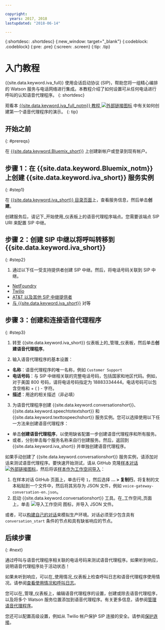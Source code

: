 ```yaml
---

copyright:
  years: 2017, 2018
lastupdated: "2018-06-14"

---
```


{:shortdesc: .shortdesc}
{:new_window: target="_blank"}
{:codeblock: .codeblock}
{:pre: .pre}
{:screen: .screen}
{:tip: .tip}

# 入门教程
{{site.data.keyword.iva_full}} 使用会话启动协议 (SIP)，帮助您将一组精心编排的 Watson 服务与电话网络进行集成。本教程介绍了如何设置可从任何电话进行呼叫的认知语音代理程序。
{: shortdesc}

观看本 [{{site.data.keyword.iva_full_notm}} 教程 ![外部链接图标](../../icons/launch-glyph.svg "外部链接图标")](https://developer.ibm.com/tv/building-voice-enabled-cognitive-applications-with-watson/) 中有关如何创建第一个语音代理程序的演示。
{: tip}

## 开始之前
{: #prereqs}

在 [{{site.data.keyword.Bluemix_short}}](https://console.bluemix.net/) 上创建新帐户或登录到现有帐户。

## 步骤 1：在 {{site.data.keyword.Bluemix_notm}} 上创建 {{site.data.keyword.iva_short}} 服务实例
{: #step1}

在 [{{site.data.keyword.iva_short}} 目录页面](https://console.bluemix.net/catalog/services/voice-agent-with-watson)上，查看服务信息，然后单击**创建**。

创建服务后，请记下_开始使用_仪表板上的语音代理程序端点。您需要该端点 SIP URI 来配置 SIP 中继。

## 步骤 2：创建 SIP 中继以将呼叫转移到 {{site.data.keyword.iva_short}}
{: #step2}

1. 通过以下任一受支持提供者创建 SIP 中继。然后，将电话号码关联到 SIP 中继。

  * [NetFoundry](connect-SIP.html#NetFoundry-setup)
  * [Twilio](connect-SIP.html#twilio-setup)
  * [AT&T 以及其他 SIP 中继提供者](connect-SIP.html#att-other)
  * [与 {{site.data.keyword.iva_short}}](connect-SIP.html#peering) 对等 

## 步骤 3：创建和连接语音代理程序
{: #step3}

1. 转至 {{site.data.keyword.iva_short}} 仪表板上的_管理_仪表板，然后单击**创建语音代理程序**。

2. 输入语音代理程序的基本设置：
  * **名称**：语音代理程序的唯一名称，例如 `Customer Support`
  * **电话号码**：与 SIP 中继相关联的完整电话号码，包括国家和地区代码。例如，对于美国 800 号码，请将电话号码指定为 18883334444。电话号码可以包含空格和 + ( ) - 字符。
  * **描述**：用途的相关描述（非必填）

3. 为语音代理程序创建 {{site.data.keyword.conversationshort}}、{{site.data.keyword.speechtotextshort}} 和 {{site.data.keyword.texttospeechshort}} 服务实例。您可以选择使用以下任一方法来创建语音代理程序：
  * 单击**创建语音代理程序**，以使用缺省配置一步创建语音代理程序和所有服务。
  * 或者，分别单击每个服务名称来自行创建服务。然后，返回到 {{site.data.keyword.iva_short}} 并单独创建语音代理程序。

   如果手动创建了 {{site.data.keyword.conversationshort}} 服务实例，请添加对话来测试语音代理程序。要快速开始测试，请从 GitHub 克隆[样本对话 ![外部链接图标](../../icons/launch-glyph.svg "外部链接图标")](https://github.com/WASdev/sample.voice.gateway/blob/master/conversation/voice-gateway-conversation-en.json)，然后将该[样本作为工作空间导入](../conversation/configure-workspace.html#creating-workspaces)：

   1. 在样本对话 GitHub 页面上，单击行号 `1`，然后选择 **... > 复制行**。将复制的文本粘贴到一个文件中，然后将其另存为 JSON 文件，例如 `voice-gateway-conversation-en.json`。
   2. 启动 {{site.data.keyword.conversationshort}} 工具。在_工作空间_页面上，单击 ![导入工作空间](../conversation/images/workspace_import.png) 图标，并导入 JSON 文件。

  或者，可以[构建自己的对话](https://console.bluemix.net/docs/services/conversation/dialog-build.html)来模拟生产环境。对话必须至少包含具有 `conversation_start` 条件的节点和具有缺省响应的节点。

## 后续步骤
{: #next}

通过呼叫与语音代理程序相关联的电话号码来测试语音代理程序。如果听到响应，说明语音代理程序处于活动状态！

如果未听到响应，可以在_使用情况_仪表板上检查呼叫日志和语音代理程序使用情况。请参阅[查看使用情况和呼叫日志](logging.html)。

您可以在_管理_仪表板上，编辑语音代理程序的设置，创建或除去语音代理程序，以及将多个 Watson 服务位置添加到语音代理程序。有关更多信息，请参阅[管理语音代理程序](managing.html)。

您还可以配置高级设置，例如从 Twilio 帐户保护 SIP 连接的安全。请参阅[保护连接](secure-trunking.html)。
